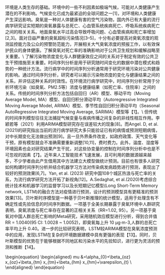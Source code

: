 环境是人类生存的基础。环境中的一些不利因素如极端气候，可能对人类健康产生潜在的不利影响。气候变化已成为最紧迫的全球问题之一[1]，对环境和人类健康产生深远影响。臭氧是一种对人体健康有害的空气污染物，国内外已有大量的流行病学研究证实短期的臭氧暴露与总死亡、心血管系统疾病死亡、呼吸系统疾病死亡之间的相关关系。地面臭氧水平过高会导致呼吸问题、心血管疾病和死亡率增加[2,3]。面对日益严重的臭氧超标污染情况[3–5]，十分有必要提高对臭氧浓度的观测监控能力及公众的预警防范能力，开展相关大气臭氧浓度的预报工作，以有效保护民众的身体健康。了解臭氧对死亡率的准确影响对于公共卫生规划和缓解战略至关重要。\\
了解污染物浓度变化与人群健康效应之间的关系对于制定有效的公共卫生干预措施至关重要。时间序列分析是用于研究随时间变化的数据中潜在模式和趋势的一种统计方法。流行病学中的时间序列分析通常用于研究环境污染对公共健康的影响。通过时间序列分析，研究者可以揭示污染物浓度的变化与健康结果之间的关系，并评估这种关系的时效性。在环境流行病学研究中，时间序列分析常用于分析环境污染（如臭氧、PM2.5等）浓度与健康结果（如死亡率、住院率）之间的关系。传统的时间序列分析方法包括自回归（AR）模型、移动平均（Moving Average Model, MA）模型、自回归积分滑动平均（Autoregressive Integrated Moving Average Model, ARIMA）模型、季节性自回归积分滑动平均（Seasonal AutoRegressive Integrated Moving Average, SARIMA）模型等【1】。\\
但传统的时间序列模型往往无法捕捉气候变量与疾病传播之间复杂的非线性相互作用。李颖若等（2021）利用ARIMA模型研究存在误差较大的现象[8]。而Angel. D, et al.(2021)的研究指出当前的流行病学研究大多只能验证已有的病情或预测短期病情，对中长期变化无法做出预测[9]。且一旦外界条件改变，如政府政策、天气变化等干预，原有模型就会不准确需要重新调整[10,11]，费时费力。此外，温度、湿度等环境因素也会对研究结果产生干扰，对这些协变量的控制在时间序列分析中也是不可忽视的因素【7】。近年来人工智能技术飞速发展，且可利用的数据源越来越多，不少学者由此产生借用其中方法建立大模型做统计预测。目前也有很多人研究如何构建时间序列分析并结合机器学习方法对传染病发病趋势进行预测，表现出了较好的预测效果[6,7]。Yan, et al. (2023) 研究中国108个城区热浪与死亡率的关系，为流行病学研究方法开拓了新视角[12]。A.Sedaghat, et al.(2020)考虑综合统计技术和机器学习的监督学习以及长短期记忆模型(Long Short-Term Memory network, LSTM)的融合方法对疫情进行预测，设计的预测模型具有更精准的预测效果[13]。贝叶斯时序模型是一种基于贝叶斯推理的统计模型，适用于处理含有不确定性或先验信息的时间序列数据。一项基于全美长期暴露于臭氧环境中人群研究表明，臭氧浓度与死亡率存在显著的正相关关系（RR=1.02, 95）。另一项基于臭氧对中国人群总死亡影响的Meta研究，采用随机效应模型进行分析，得到合并值 RR = 1.0040(95 CI: 1.0028 ~ 1.0052)，即臭氧每上升 10 μg·m-3,人群的总死亡率平均上升 0.40。进一步的比较研究表明，LSTM较ARIMA模型在臭氧浓度预测中的应用，发现LSTM在复杂的环境数据建模中具有更强的表现【13】。同时，贝叶斯模型的优势在于能够根据不同地区和污染水平的先验知识，进行更为灵活的预测和推断【14】。

\begin{equation}
  \begin{aligned}
    mu &=\alpha_{0}+\beta_{oz} x_{oz}+\beta_{tm} x_{tm}+\beta_{hm} x_{hm}+\varepsilon_{t} \\
  \end{aligned}
\end{equation}